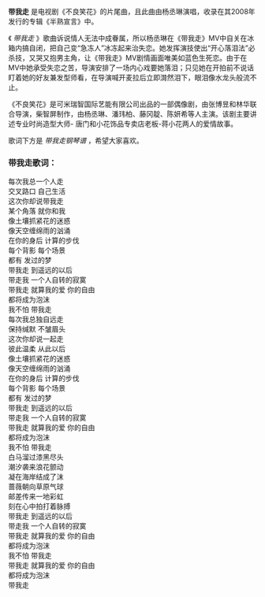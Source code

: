 

**带我走** 是电视剧《不良笑花》的片尾曲，且此曲由杨丞琳演唱，收录在其2008年发行的专辑《半熟宣言》中。

  
《 _带我走_
》歌曲诉说情人无法中成眷属，所以杨丞琳在《带我走》MV中自关在冰箱内搞自闭，把自己变“急冻人”冰冻起来治失恋。她发挥演技使出“开心落泪法”必杀技，又哭又抱男主角，让《带我走》MV剧情画面唯美如蓝色生死恋。由于在MV中她承受失恋之苦，导演安排了一场内心戏要她落泪；只见她在开拍前不说话盯着她的好友兼发型师看，在导演喊开麦拉后立即潸然泪下，眼泪像水龙头般流不止。

  
《不良笑花》是可米瑞智国际艺能有限公司出品的一部偶像剧，由张博昱和林华联合导演，柴智屏制作，由杨丞琳、潘玮柏、藤冈靛、陈妍希等人主演。该剧主要讲述专业时尚造型大师-
唐门和小花饰品专卖店老板-蒋小花两人的爱情故事。

  
歌词下方是 _带我走钢琴谱_ ，希望大家喜欢。

### 带我走歌词：

每次我总一个人走  
交叉路口 自己生活  
这次你却说带我走  
某个角落 就你和我  
像土壤抓紧花的迷惑  
像天空缠绵雨的汹涌  
在你的身后 计算的步伐  
每个背影 每个场景  
都有 发过的梦  
带我走 到遥远的以后  
带走我 一个人自转的寂寞  
带我走 就算我的爱 你的自由  
都将成为泡沫  
我不怕 带我走  
每次我总独自远走  
保持缄默 不皱眉头  
这次你却说一起走  
彼此温柔 从此以后  
像土壤抓紧花的迷惑  
像天空缠绵雨的汹涌  
在你的身后 计算的步伐  
每个背影 每个场景  
都有 发过的梦  
带我走 到遥远的以后  
带走我 一个人自转的寂寞  
带我走 就算我的爱 你的自由  
都将成为泡沫  
我不怕 带我走  
白马溜过漆黑尽头  
潮汐袭来浪花颤动  
凝在海岸结成了沫  
蔷薇朝向草原气球  
邮差传来一地彩虹  
刻在心中拍打着脉搏  
带我走 到遥远的以后  
带走我 一个人自转的寂寞  
带我走 就算我的爱 你的自由  
都将成为泡沫  
我不怕 带我走  
带我走 就算我的爱 你的自由  
都将成为泡沫  
带我走

